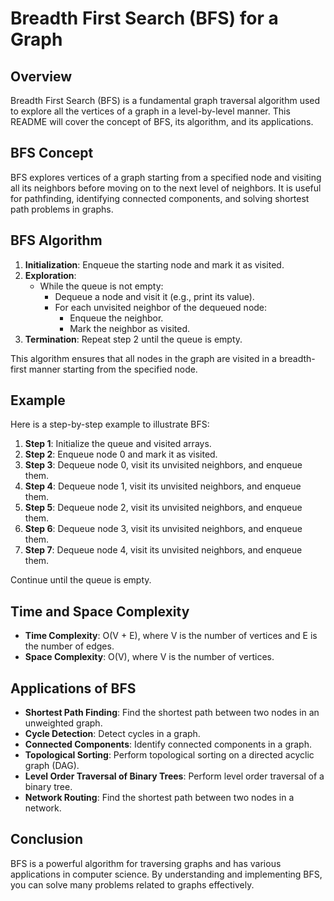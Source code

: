 # Breadth First Search (BFS) for a Graph

## Overview
Breadth First Search (BFS) is a fundamental graph traversal algorithm used to explore all the vertices of a graph in a level-by-level manner. This README will cover the concept of BFS, its algorithm, and its applications.

## BFS Concept
BFS explores vertices of a graph starting from a specified node and visiting all its neighbors before moving on to the next level of neighbors. It is useful for pathfinding, identifying connected components, and solving shortest path problems in graphs.

## BFS Algorithm
1. **Initialization**: Enqueue the starting node and mark it as visited.
2. **Exploration**:
   - While the queue is not empty:
     - Dequeue a node and visit it (e.g., print its value).
     - For each unvisited neighbor of the dequeued node:
       - Enqueue the neighbor.
       - Mark the neighbor as visited.
3. **Termination**: Repeat step 2 until the queue is empty.

This algorithm ensures that all nodes in the graph are visited in a breadth-first manner starting from the specified node.

## Example
Here is a step-by-step example to illustrate BFS:

1. **Step 1**: Initialize the queue and visited arrays.
2. **Step 2**: Enqueue node 0 and mark it as visited.
3. **Step 3**: Dequeue node 0, visit its unvisited neighbors, and enqueue them.
4. **Step 4**: Dequeue node 1, visit its unvisited neighbors, and enqueue them.
5. **Step 5**: Dequeue node 2, visit its unvisited neighbors, and enqueue them.
6. **Step 6**: Dequeue node 3, visit its unvisited neighbors, and enqueue them.
7. **Step 7**: Dequeue node 4, visit its unvisited neighbors, and enqueue them.

Continue until the queue is empty.

## Time and Space Complexity
- **Time Complexity**: O(V + E), where V is the number of vertices and E is the number of edges.
- **Space Complexity**: O(V), where V is the number of vertices.

## Applications of BFS
- **Shortest Path Finding**: Find the shortest path between two nodes in an unweighted graph.
- **Cycle Detection**: Detect cycles in a graph.
- **Connected Components**: Identify connected components in a graph.
- **Topological Sorting**: Perform topological sorting on a directed acyclic graph (DAG).
- **Level Order Traversal of Binary Trees**: Perform level order traversal of a binary tree.
- **Network Routing**: Find the shortest path between two nodes in a network.

## Conclusion
BFS is a powerful algorithm for traversing graphs and has various applications in computer science. By understanding and implementing BFS, you can solve many problems related to graphs effectively.
